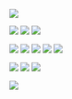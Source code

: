 ![](https://64.media.tumblr.com/3e811712fa1347894f49e75c79570190/80d204d55135716d-ae/s640x960/73a839e37a96e11564117f21e6be2eccf764ba64.pnj)

![](https://64.media.tumblr.com/3f766cccff5797e3693fc6d0f7cb5000/43119fdac7a68179-a3/s250x400/f9cf06af96dc363d402a5a81b5395158deec5262.gifv)  ![](https://64.media.tumblr.com/93b920291d578c4b2bef85878d886504/43119fdac7a68179-8e/s250x400/020a00198ddd349c0025fad5929a6e6d4a055efd.gifv) ![](https://64.media.tumblr.com/31d222bcaa95380ceb862db398d16a07/43119fdac7a68179-97/s250x400/56b3a40f9e80a27c3ff05a9e8b5eb4727e06a77e.gifv)

![](https://64.media.tumblr.com/b0770e0c985dbeef005c2fb039b54691/43119fdac7a68179-65/s100x200/3a93cba74f3a834b6830887f7d8f658c1a310c09.pnj) ![](https://64.media.tumblr.com/5ebde9c5435dfb3cb0dd09ee86ece4e1/6213308f8b3cb694-35/s100x200/9b66a32d6fb02573ccae0b42697bb85ad42a502a.pnj) ![](https://64.media.tumblr.com/b7dfdb7155158a7f25dd079e231dc57e/beb63c1892ea1a15-47/s100x200/a5329d450227e3ae7c5b440054657769245ed9c0.pnj) ![](https://64.media.tumblr.com/3ff364a01f28425c4062b7bca1594cbd/beb63c1892ea1a15-49/s100x200/83c6c619e1d5e97cc26f3c3568aeb25f05d8c52a.pnj) ![](https://64.media.tumblr.com/d0d18f3e9bd718007fb995cee3ac3b31/6213308f8b3cb694-03/s100x200/2562579c2d5d08916fed0d39f5a141c1198ee3a0.pnj)

![](https://64.media.tumblr.com/12d42b8b05fc77a2d18339404325b84a/f7fc5eae89c6980c-37/s250x400/1f35857e8becb7ec67355543454eac87b766ba9a.pnj) ![](https://64.media.tumblr.com/aafea4342359a451b8148ae985a4ebe3/f7fc5eae89c6980c-ba/s250x400/970f37a541c897d6ec984276f83478c395f4eec4.pnj) ![](https://64.media.tumblr.com/cdb863d17248884f3fe2474691480767/f7fc5eae89c6980c-a6/s250x400/5f985e87c27335c9ed2dc6d4da70df20f368e07e.pnj)

![](https://64.media.tumblr.com/d039dd719459a4cbcde937856f9003c1/674a2f1f23cab22a-8c/s400x600/852cdb874a6f4acb94f6ca3e1bd1d55ff660e3f9.gifv)
